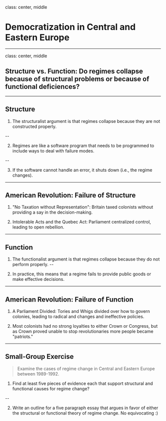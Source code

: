 class: center, middle

# Democratization in Central and Eastern Europe

---

class: center, middle

## Structure vs. Function: Do regimes collapse because of structural problems or because of functional deficiences?

---

## Structure

1. The structuralist argument is that regimes collapse because they are not constructed properly. 

--

2. Regimes are like a software program that needs to be programmed to include ways to deal with failure modes.

--

3. If the software cannot handle an error, it shuts down (i.e., the regime changes).

---

## American Revolution: Failure of Structure

1. "No Taxation without Representation": Britain taxed colonists without providing a say in the decision-making.

2. Intolerable Acts and the Quebec Act: Parliament centralized control, leading to open rebellion.

---

## Function

1. The functionalist argument is that regimes collapse because they do not perform properly. 
--

2. In practice, this means that a regime fails to provide public goods or make effective decisions.

---

## American Revolution: Failure of Function

1. A Parliament Divided: Tories and Whigs divided over how to govern colonies, leading to radical and changes and ineffective policies.

2. Most colonists had no strong loyalties to either Crown or Congress, but as Crown proved unable to stop revolutionaries more people became "patriots."

---

## Small-Group Exercise

> Examine the cases of regime change in Central and Eastern Europe between 1989-1992.

1. Find at least five pieces of evidence each that support structural and functional causes for regime change?

--

2. Write an outline for a five paragraph essay that argues in favor of either the structural or
functional theory of regime change. No equivocating :)
